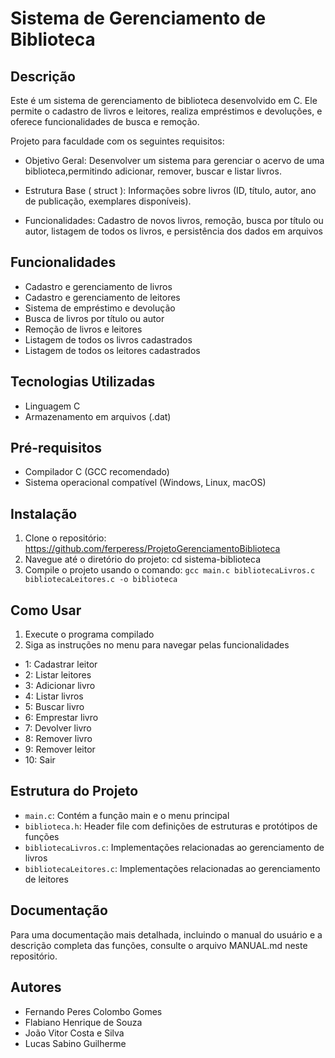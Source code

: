 # Sistema de Gerenciamento de Biblioteca

## Descrição
Este é um sistema de gerenciamento de biblioteca desenvolvido em C. Ele permite o cadastro de livros e leitores, realiza empréstimos e devoluções, e oferece funcionalidades de busca e remoção.

Projeto para faculdade com os seguintes requisitos:  

- Objetivo Geral: Desenvolver um sistema para gerenciar o acervo de uma biblioteca,permitindo adicionar, remover, buscar e listar livros.
 
- Estrutura Base ( struct ): Informações sobre livros (ID, título, autor, ano de publicação, exemplares disponíveis).
   
- Funcionalidades: Cadastro de novos livros, remoção, busca por título ou autor, listagem de todos os livros, e persistência dos dados em arquivos

## Funcionalidades
- Cadastro e gerenciamento de livros
- Cadastro e gerenciamento de leitores
- Sistema de empréstimo e devolução
- Busca de livros por título ou autor
- Remoção de livros e leitores
- Listagem de todos os livros cadastrados
- Listagem de todos os leitores cadastrados

## Tecnologias Utilizadas
- Linguagem C
- Armazenamento em arquivos (.dat)

## Pré-requisitos
- Compilador C (GCC recomendado)
- Sistema operacional compatível (Windows, Linux, macOS)

## Instalação
1. Clone o repositório: https://github.com/ferperess/ProjetoGerenciamentoBiblioteca
2. Navegue até o diretório do projeto: cd sistema-biblioteca
3. Compile o projeto usando o comando: `gcc main.c bibliotecaLivros.c bibliotecaLeitores.c -o biblioteca`

## Como Usar
1. Execute o programa compilado
2. Siga as instruções no menu para navegar pelas funcionalidades
 - 1: Cadastrar leitor
 - 2: Listar leitores
 - 3: Adicionar livro
 - 4: Listar livros
 - 5: Buscar livro
 - 6: Emprestar livro
 - 7: Devolver livro
 - 8: Remover livro
 - 9: Remover leitor
 - 10: Sair

## Estrutura do Projeto
- `main.c`: Contém a função main e o menu principal
- `biblioteca.h`: Header file com definições de estruturas e protótipos de funções
- `bibliotecaLivros.c`: Implementações relacionadas ao gerenciamento de livros
- `bibliotecaLeitores.c`: Implementações relacionadas ao gerenciamento de leitores

## Documentação
Para uma documentação mais detalhada, incluindo o manual do usuário e a descrição completa das funções, consulte o arquivo MANUAL.md neste repositório.

## Autores
- Fernando Peres Colombo Gomes
- Flabiano Henrique de Souza
- João Vitor Costa e Silva
- Lucas Sabino Guilherme

